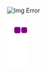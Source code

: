 ![Img Error](https://gifimage.net/wp-content/uploads/2018/04/katarina-gif-6.gif)

![Snake Gif](https://github.com/RodrigoGameProgrammer/RodrigoGameProgrammer/blob/output/github-contribution-grid-snake.gif)
